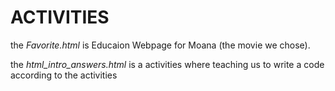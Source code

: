 # ACTIVITIES #

the *Favorite.html* is Educaion Webpage for Moana (the movie we chose).

the *html_intro_answers.html* is a activities where teaching us to write a code according to the activities
